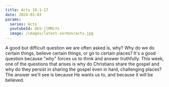 ```yaml
---
title: Acts 18:1-17
date: 2024-03-03
params:
  series: Acts
  youtubeId: dk5-jlMMcYs
  image: /images/latest-sermon/acts.jpg
---
```

A good but difficult question we are often asked is, why? Why do we do certain things, believe certain things, or go to certain places? It's a good question because "why" forces us to think and answer truthfully. This week, one of the questions that arises is why do Christians share the gospel and why do they persist in sharing the gospel even in hard, challenging places? The answer we'll see is because He wants us to, and because it will be believed.
